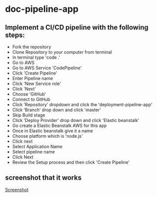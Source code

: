 # doc-pipeline-app

## Implement a CI/CD pipeline with the following steps:
- Fork the repository
- Clone Repository to your computer from terminal
- In terminal type 'code .'
- Go to AWS
- Go to AWS Service 'CodePipeline'
- Click 'Create Pipeline'
- Enter Pipeline name
- Click 'New Service role'
- Click 'Next'
- Choose 'GitHub'
- Connect to GitHub
- Click 'Repository' dropdown and click the 'deployment-pipeline-app'
- Click 'Branch' drop down and click 'master'
- Skip Build stage
- Click 'Deploy Provider' drop down and click 'Elastic beanstalk'
- Go create a Elastic Beanstalk AWS for this app
- Once in Elastic beanstalk give it a name
- Choose platform which is 'node.js'
- Click next
- Select Application Name
- Select pipeline name
- Click Next
- Review the Setup process and then click 'Create Pipeline'

## screenshot that it works
[Screenshot](https://github.com/Antberry/doc-pipeline-app/blob/master/screenshots/Screen%20Shot%202019-07-16%20at%2010.14.12%20AM.png)

